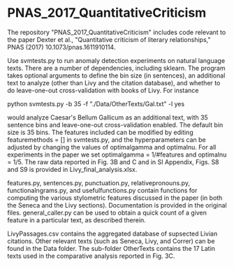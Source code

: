 # PNAS_2017_QuantitativeCriticism

The repository "PNAS_2017_QuantitativeCriticism" includes code relevant to the paper Dexter et al., "Quantitative criticism of literary relationships," PNAS (2017) 10.1073/pnas.1611910114.  

Use svmtests.py to run anomaly detection experiments on natural language texts. There are a number of dependencies, including sklearn. The program takes optional arguments to define the bin size (in sentences), an additional text to analyze (other than Livy and the citation database), and whether to do leave-one-out cross-validation with books of Livy. For instance

python svmtests.py -b 35 -f "./Data/OtherTexts/Gal.txt" -l yes

would analyze Caesar's Bellum Gallicum as an additional text, with 35 sentence bins and leave-one-out cross-validation enabled. The default bin size is 35 bins. The features included can be modified by editing featuremethods = [] in svmtests.py, and the hyperparameters can be adjusted by changing the values of optimalgamma and optimalnu. For all experiments in the paper we set optimalgamma = 1/#features and optimalnu = 1/5. The raw data reported in Fig. 3B and C and in SI Appendix, Figs. S8 and S9 is provided in Livy_final_analysis.xlsx. 

features.py, sentences.py, punctuation.py, relativepronouns.py, functionalngrams.py, and usefulfunctions.py contain functions for computing the various stylometric features discussed in the paper (in both the Seneca and the Livy sections). Documentation is provided in the original files. general_caller.py can be used to obtain a quick count of a given feature in a particular text, as described therein. 

LivyPassages.csv contains the aggregated database of supsected Livian citations. Other relevant texts (such as Seneca, Livy, and Correr) can be found in the Data folder. The sub-folder OtherTexts contains the 17 Latin texts used in the comparative analysis reported in Fig. 3C.


